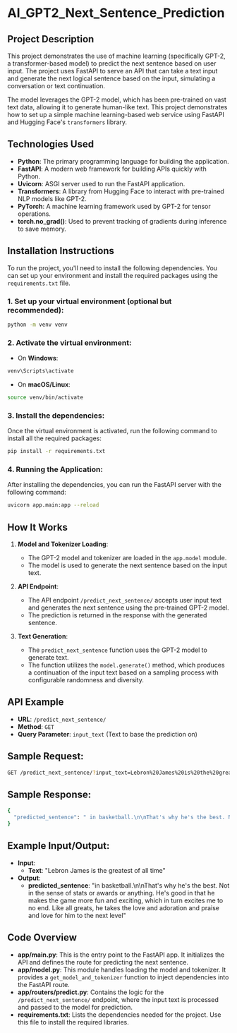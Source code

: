 # **AI_GPT2_Next_Sentence_Prediction**

## **Project Description**

This project demonstrates the use of machine learning (specifically GPT-2, a transformer-based model) to predict the next sentence based on user input. The project uses FastAPI to serve an API that can take a text input and generate the next logical sentence based on the input, simulating a conversation or text continuation.

The model leverages the GPT-2 model, which has been pre-trained on vast text data, allowing it to generate human-like text. This project demonstrates how to set up a simple machine learning-based web service using FastAPI and Hugging Face's `transformers` library.

## **Technologies Used**

- **Python**: The primary programming language for building the application.
- **FastAPI**: A modern web framework for building APIs quickly with Python.
- **Uvicorn**: ASGI server used to run the FastAPI application.
- **Transformers**: A library from Hugging Face to interact with pre-trained NLP models like GPT-2.
- **PyTorch**: A machine learning framework used by GPT-2 for tensor operations.
- **torch.no_grad()**: Used to prevent tracking of gradients during inference to save memory.

## **Installation Instructions**

To run the project, you'll need to install the following dependencies. You can set up your environment and install the required packages using the `requirements.txt` file.

### 1. Set up your virtual environment (optional but recommended):

```bash
python -m venv venv
```

### 2. Activate the virtual environment:

- On **Windows**:
```bash
venv\Scripts\activate
```

- On **macOS/Linux**:
```bash
source venv/bin/activate
```
### 3. Install the dependencies:
Once the virtual environment is activated, run the following command to install all the required packages:
```bash
pip install -r requirements.txt
```

### 4. Running the Application:
After installing the dependencies, you can run the FastAPI server with the following command:
```bash
uvicorn app.main:app --reload
```
## **How It Works**

1. **Model and Tokenizer Loading**:
   - The GPT-2 model and tokenizer are loaded in the `app.model` module.
   - The model is used to generate the next sentence based on the input text.

2. **API Endpoint**:
   - The API endpoint `/predict_next_sentence/` accepts user input text and generates the next sentence using the pre-trained GPT-2 model.
   - The prediction is returned in the response with the generated sentence.

3. **Text Generation**:
   - The `predict_next_sentence` function uses the GPT-2 model to generate text.
   - The function utilizes the `model.generate()` method, which produces a continuation of the input text based on a sampling process with configurable randomness and diversity.

## **API Example**

- **URL**: `/predict_next_sentence/`
- **Method**: `GET`
- **Query Parameter**: `input_text` (Text to base the prediction on)

## **Sample Request:**
```bash
GET /predict_next_sentence/?input_text=Lebron%20James%20is%20the%20greatest%20of%20all%20time
```
## **Sample Response:**
```bash
{
  "predicted_sentence": " in basketball.\n\nThat's why he's the best. Not in the sense of stats or awards or anything. He's good in that he makes the game more fun and exciting, which in turn excites me to no end. Like all greats, he takes the love and adoration and praise and love for him to the next level"
}
```
## **Example Input/Output:**
- **Input**:
  - **Text**: "Lebron James is the greatest of all time"
- **Output**:
  - **predicted_sentence**: "in basketball.\n\nThat's why he's the best. Not in the sense of stats or awards or anything. He's good in that he makes the game more fun and exciting, which in turn excites me to no end. Like all greats, he takes the love and adoration and praise and love for him to the next level"

## **Code Overview**

- **app/main.py**: This is the entry point to the FastAPI app. It initializes the API and defines the route for predicting the next sentence.
- **app/model.py**: This module handles loading the model and tokenizer. It provides a `get_model_and_tokenizer` function to inject dependencies into the FastAPI route.
- **app/routers/predict.py**: Contains the logic for the `/predict_next_sentence/` endpoint, where the input text is processed and passed to the model for prediction.
- **requirements.txt**: Lists the dependencies needed for the project. Use this file to install the required libraries.










